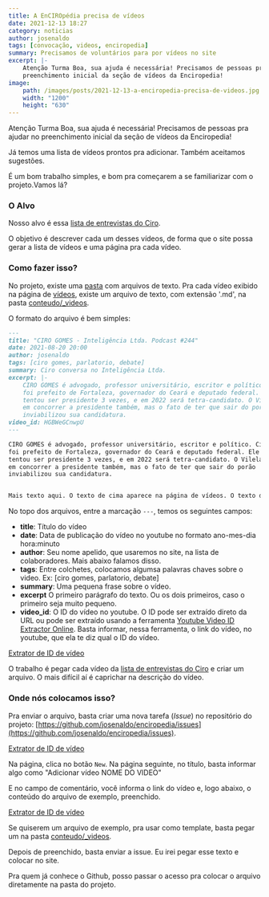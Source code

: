 ```yaml
---
title: A EnCIROpédia precisa de vídeos
date: 2021-12-13 18:27
category: noticias
author: josenaldo
tags: [convocação, videos, enciropedia]
summary: Precisamos de voluntários para por vídeos no site
excerpt: |-
    Atenção Turma Boa, sua ajuda é necessária! Precisamos de pessoas pra ajudar no
    preenchimento inicial da seção de vídeos da Enciropedia!
image:
    path: /images/posts/2021-12-13-a-enciropedia-precisa-de-videos.jpg
    width: "1200"
    height: "630"
---
```


Atenção Turma Boa, sua ajuda é necessária! Precisamos de pessoas pra ajudar no preenchimento inicial da seção de vídeos da Enciropedia!

Já temos uma lista de vídeos prontos pra adicionar. Também aceitamos sugestões.

É um bom trabalho simples, e bom pra começarem a se familiarizar com o projeto.Vamos lá?

### O Alvo

Nosso alvo é essa [lista de entrevistas do Ciro](https://www.youtube.com/playlist?list=PLUZtVUpn6Q5M5EmW7xwSHen__W_Vu0HyQ).

O objetivo é descrever cada um desses vídeos, de forma que o site possa gerar a lista de vídeos e uma página pra cada vídeo.

### Como fazer isso?

No projeto, existe uma [pasta](https://github.com/josenaldo/enciropedia/tree/main/conteudo/_videos) com arquivos de texto. Pra cada vídeo exibido na página de [vídeos](https://www.enciropedia.com.br/videos/), existe um arquivo de texto, com extensão '.md', na pasta [conteudo/_videos](https://github.com/josenaldo/enciropedia/tree/main/conteudo/_videos).

O formato do arquivo é bem simples:

```md
---
title: "CIRO GOMES - Inteligência Ltda. Podcast #244"
date: 2021-08-20 20:00
author: josenaldo
tags: [ciro gomes, parlatorio, debate]
summary: Ciro conversa no Inteligência Ltda.
excerpt: |-
    CIRO GOMES é advogado, professor universitário, escritor e político. Ciro já
    foi prefeito de Fortaleza, governador do Ceará e deputado federal. Ele já
    tentou ser presidente 3 vezes, e em 2022 será tetra-candidato. O Vilela pensou
    em concorrer a presidente também, mas o fato de ter que sair do porão
    inviabilizou sua candidatura.
video_id: HGBWeGCnwpU
---

CIRO GOMES é advogado, professor universitário, escritor e político. Ciro já
foi prefeito de Fortaleza, governador do Ceará e deputado federal. Ele já
tentou ser presidente 3 vezes, e em 2022 será tetra-candidato. O Vilela pensou
em concorrer a presidente também, mas o fato de ter que sair do porão
inviabilizou sua candidatura.


Mais texto aqui. O texto de cima aparece na página de vídeos. O texto de baixo só aparece na página do vídeo.

```

No topo dos arquivos, entre a marcação `---`, temos os seguintes campos:

- **title**: Título do vídeo
- **date**: Data de publicação do vídeo no youtube no formato ano-mes-dia hora:minuto
- **author**: Seu nome apelido, que usaremos no site, na lista de colaboradores. Mais abaixo falamos disso.
- **tags**: Entre colchetes, colocamos algumsa palavras chaves sobre o video. Ex: [ciro gomes, parlatorio, debate]
- **summary**: Uma pequena frase sobre o vídeo.
- **excerpt** O primeiro parágrafo do texto. Ou os dois primeiros, caso o primeiro seja muito pequeno.
- **video_id**: O ID do vídeo no youtube. O ID pode ser extraído direto da URL ou pode ser extraído usando a ferramenta [Youtube Video ID Extractor Online](https://freemediatools.com/youtubevideoid). Basta informar, nessa ferramenta, o link do vídeo, no youtube, que ela te diz qual o ID do vídeo.

[Extrator de ID de vídeo](images/posts/2021-12-13-a-enciropedia-precisa-de-videos-a.png)

O trabalho é pegar cada vídeo da [lista de entrevistas do Ciro](https://www.youtube.com/playlist?list=PLUZtVUpn6Q5M5EmW7xwSHen__W_Vu0HyQ) e criar um arquivo. O mais difícil aí é caprichar na descrição do vídeo.

### Onde nós colocamos isso?

Pra enviar o arquivo, basta criar uma nova tarefa (*Issue*) no repositório do projeto: [https://github.com/josenaldo/enciropedia/issues](https://github.com/josenaldo/enciropedia/issues).

[Extrator de ID de vídeo](/images/posts/2021-12-13-a-enciropedia-precisa-de-videos-b.jpg)

Na página, clica no botão `New`. Na página seguinte, no título, basta informar algo como "Adicionar vídeo NOME DO VIDEO"

E no campo de comentário, você informa o link do vídeo e, logo abaixo, o conteúdo do arquivo de exemplo, preenchido.

[Extrator de ID de vídeo](/images/posts/2021-12-13-a-enciropedia-precisa-de-videos-d.png)

Se quiserem um arquivo de exemplo, pra usar como template, basta pegar um na pasta [conteudo/_videos](https://raw.githubusercontent.com/josenaldo/enciropedia/main/conteudo/_videos/ciro-no-inteligencia-limitada.md).

Depois de preenchido, basta enviar a issue. Eu irei pegar esse texto e colocar no site.

Pra quem já conhece o Github, posso passar o acesso pra colocar o arquivo diretamente na pasta do projeto.
